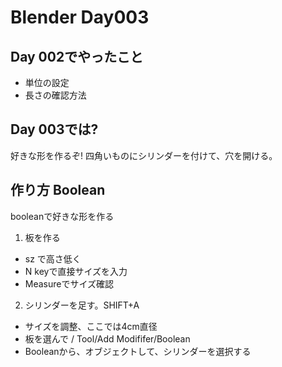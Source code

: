 # Blender Day003

## Day 002でやったこと

- 単位の設定
- 長さの確認方法

## Day 003では?

好きな形を作るぞ!
四角いものにシリンダーを付けて、穴を開ける。


## 作り方 Boolean

booleanで好きな形を作る


1. 板を作る
- sz で高さ低く
- N keyで直接サイズを入力
- Measureでサイズ確認

2. シリンダーを足す。SHIFT+A
- サイズを調整、ここでは4cm直径
- 板を選んで / Tool/Add Modififer/Boolean
- Booleanから、オブジェクトして、シリンダーを選択する




